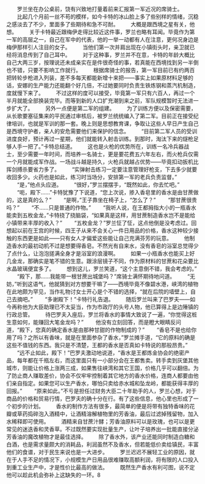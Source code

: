 　　罗兰坐在办公桌前，饶有兴致地打量着前来汇报第一军近况的席骑士。
　　比起几个月前一丝不苟的模样，如今卡特的冰山脸上多了些别样的情绪，沉稳之感淡去了不少，里面多了些期待和急不可耐。
　　大概是跟西境之星有关，他想。
　　关于卡特最近跟梅伊走得比较近这件事，罗兰也略有耳闻。毕竟作为第一军的高层之一，自己在军中的代表，他的一举一动都有人在注意，更何况身边是梅伊那样引人注目的女子。
　　当他们第一次并肩出现在小镇街头时，亲卫就已经将消息传到了自己耳中。
　　对于这种事，罗兰并不在意，卡特的年龄大概比自己大两三岁，按理说还未成亲实在是件很奇怪的事，若真能在西境找到另一半倒也不错，只要不影响工作就行。
　　根据席骑士的报告，第一军目前已有约两百把转轮步枪进入列装，差不多每天都能新增十来把——事实上如果原材料足够的话，安娜的生产能力还能翻个好几倍，不过她要同时负责生铁炼钢和蒸汽机制造，度就慢下来了。
　　不过这样的度可以接受，毕竟第一军只有六百人，再过一个半月就能全部换装完毕。而等到新的人口扩充潮到来之前，军队规模暂时无法进一步扩大了。
　　另外一点便是第二军的组建。
　　为了训练方便以及保密需要，从长歌要塞征集来的平民通过审核后，被罗兰统统编入了第二军。目前正在接受纪律培训，也就是军训的那一套。晚上则是思想教育课，争取让这些人早日产生自己是西境守护者，亲人的安危需要他们来保护的信念。
　　“目前第二军人员的受训进度良好，预计再过一星期，他们就能转入射击训练。到那时，淘汰下来的燧枪足够人手一把了。”卡特总结道。
　　这也是火枪的优势所在，训练一名冷兵器战士，至少需要一年时间，而培养一名骑士，更是要花费五六年左右，而火枪兵仅需一个月就能成军作战。一场战斗越是持久，火枪兵就越占优势——毕竟扣动扳机比挥剑搏杀要省力多了。
　　“实弹射击练习一定要注意管理好枪支，下去多少就要收回多少。火药也是如此，练习时当场分，安排第一军的老兵负责监督。”
　　“是，”他点头应道。
　　“很好，”罗兰摆摆手，“既然如此，你去忙吧。”
　　“呃，殿下……”卡特犹豫了下说道，“您上次说，掺入香皂里的香水是由甘蔗做的，这是真的么？”
　　“是啊，”王子靠坐在椅子上，“怎么了？”
　　“那甘蔗很贵吗？”
　　“不……只是普通的作物。”
　　“我听人说，在王都拇指大小的一瓶香水能卖到五枚金龙，”卡特挠了挠脑袋，“如果真是这样，用甘蔗制造香水岂不是能给小镇带来丰厚的收入？”
　　“五枚金龙？”罗兰怔了怔，这点他倒是没考虑过。回想起以前在王宫的时候，四王子从来不会关心一件日用品的价格，香水这种较少接触的东西更是如此——只有女人才偏爱这些能让自己充满芬芳的玩意。
　　他制造香水的最初动机不过是想要得香皂。不然光有自来水，没有香皂的浴室总觉得少了点什么，让泡泡搓满全身才是浴室的浪漫啊。
　　如果一小瓶香水也能买上好几金龙，那确实是笔不错的生意。跟涂层镜子不同，作为原材料的甘蔗和花朵要比水晶玻璃便宜多了。
　　想到这儿，罗兰笑道，“这个主意倒不错，我会考虑的。”
　　“殿下，那……我能带一根甘蔗出城堡吗？”席骑士满怀期待地问道。
　　“无妨，”听到这语气，他就猜到对方想要干嘛了——西境毕竟不像碧水港，峡湾的植物在此地颇为罕见，当作礼物讨女士开心是个不错的选择，“就在后院的墙壁上，自己去摘吧。”
　　“多谢殿下！”卡特行礼告退。
　　随后罗兰叫来了巴罗夫——如今再称他为大臣助理已不太妥当，作为市政厅的头号人物，他已算得上是边陲镇的行政总管。
　　待巴罗夫入座后，罗兰将香水的事情大致说了一遍，“你觉得这桩生意如何，能赚回大笔金龙吗？”
　　他没有立刻回答，而是瞪大眼睛反问道，“殿下，您真的确定香水是由那种甘甜的作物制成的？”
　　“香皂不是也给你用了吗？之所以有香味，就是在里面参杂了香水，”罗兰摊手道，“它的原料的确是这些不值钱的东西。我只是不清楚，王都的香水是否真如卡特说的那般昂贵。”
　　“远不止如此，殿下！”巴罗夫激动地说道，“香水是王都炼金协会的绝密产品，每年都在千瓶左右，而这里面只有一小部分会在王都售卖。转手卖到灰堡其他城市，则能让价格上涨两三成，如果售往峡湾和其它王国，价格几乎可以翻倍。为了防止商人赚取差价，协会不仅牢牢控制着其它地方的香水价格，连商人都要由他们亲自指定。如果您可以生产香水，哪怕只卖给赤水城和坠龙岭，都能获得丰厚的回报。”
　　“原来如此。”不亏是担任过财务大臣二十年助手的人，罗兰心想，对于商品的价格和贸易行情，巴罗夫的确十分在行。有了这些信息，他心里也形成了一个初步的计划。
　　香水的制作方法有很多，最简单的便是将带有独特香味的花瓣或草药捣碎泡入酒精中，让酒精溶解植物里的芳香油，最后过滤掉残留物，加入水稀释即可使用。
　　酒精来自甘蔗汁酵；芳香油原料可以是玫瑰，也可以是更常见的迷迭香和灵香草。不过既然要实现批量生产，让叶子培养出一批能直接分泌芳香油的魔改植物才是最佳选择。
　　除了香水外，该产业还能同时制造白糖和白酒，也是需求量颇大的消耗品，利润虽然不及香水，但若能低价卖给镇民，丰富他们的食谱，对于民生来说也是一大进步。
　　罗兰迟迟不展轻工业的原因，就在于人手不足的情况下，小规模生产日用品很难赚取高额利润，将有限的人口投入到重工业生产中，才是性价比最高的做法。
　　既然生产香水有利可图，说不定他可以趁此机会弥补上这缺失的一环。8